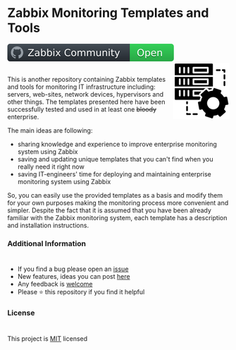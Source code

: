 # Zabbix Monitoring Templates and Tools
[![Zabbix](https://github.com/Rayg00nchik/zabbix-one/blob/main/.github/Icons/badge.svg)](https://github.com/zabbix/)
<img style="float: right;" src="https://github.com/Rayg00nchik/zabbix-one/blob/main/.github/Icons/system_2.png" align="right" />
##
This is another repository containing Zabbix templates and tools for monitoring IT infrastructure including: servers, web-sites, network devices, hypervisors and other things. 
The templates presented here have been successfully tested and used in at least one ~~bloody~~ enterprise. 
<p>
The main ideas are following:

- sharing knowledge and experience to improve enterprise monitoring system using Zabbix
- saving and updating unique templates that you can't find when you really need it right now
- saving IT-engineers' time for deploying and maintaining enterprise monitoring system using Zabbix

So, you can easily use the provided templates as a basis and modify them for your own purposes making the monitoring process more convenient and simpler.
Despite the fact that it is assumed that you have been already familiar with the Zabbix monitoring system, each template has a description and installation instructions. 
  
### Additional Information
#
- If you find a bug please open an [issue](https://github.com/Rayg00nchik/zabbix-one/issues/new?assignees=&labels=bug&template=BUG_REPORT.md&title=Issues%3A+Bug+Report)
- New features, ideas you can post [here](https://github.com/Rayg00nchik/zabbix-one/issues/new?assignees=&labels=feature&template=NEW_FEATURE.md&title=Feature%3A+)
- Any feedback is [welcome](mailto:rayg00nchik@gmail.com)
- Please ⭐️ this repository if you find it helpful

### License
#
This project is [MIT](https://github.com/dec0dOS/amazing-github-template/blob/main/LICENSE) licensed 
